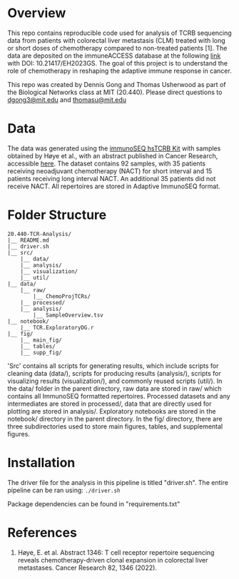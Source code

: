 # Overview

This repo contains reproducible code used for analysis of TCRB sequencing data from patients with colorectal liver metastasis (CLM) treated with long or short doses of chemotherapy compared to non-treated patients [1]. The data are deposited on the immuneACCESS database at the following [link](https://clients.adaptivebiotech.com/pub/ad7a2d37-a0bc-4d88-813e-6dd7d762a65b) with DOI: 10.21417/EH2023GS. The goal of this project is to understand the role of chemotherapy in reshaping the adaptive immune response in cancer.

This repo was created by Dennis Gong and Thomas Usherwood as part of the Biological Networks class at MIT (20.440). Please direct questions to dgong3@mit.edu and thomasu@mit.edu

# Data

The data was generated using the [immunoSEQ hsTCRB Kit](https://www.immunoseq.com/) with samples obtained by Høye et al., with an abstract published in Cancer Research, accessible [here](https://aacrjournals.org/cancerres/article/82/12_Supplement/1346/699749/Abstract-1346-T-cell-receptor-repertoire). The dataset contains 92 samples, with 35 patients receiving neoadjuvant chemotherapy (NACT) for short interval and 15 patients receiving long interval NACT. An additional 35 patients did not receive NACT. All repertoires are stored in Adaptive ImmunoSEQ format. 

# Folder Structure

```
20.440-TCR-Analysis/
|__ README.md				
|__ driver.sh 					
|__ src/ 						
	|__ data/ 					
	|__ analysis/ 				
	|__ visualization/ 			
	|__ util/ 					
|__ data/						
	|__ raw/					
		|__ ChemoProjTCRs/	
	|__ processed/				
	|__ analysis/				
		|__ SampleOverview.tsv	
|__ notebook/					
	|__ TCR.ExploratoryDG.r		
|__ fig/ 						
	|__ main_fig/				
	|__ tables/					
	|__ supp_fig/				
```
'Src' contains all scripts for generating results, which include scripts for cleaning data (data/), scripts for producing results (analysis/), scripts for visualizing results (visualization/), and commonly reused scripts (util/). In the data/ folder in the parent directory, raw data are stored in raw/ which contains all ImmunoSEQ formatted repertoires. Processed datasets and any intermediates are stored in processed/, data that are directly used for plotting are stored in analysis/. Exploratory notebooks are stored in the notebook/ directory in the parent directory. In the fig/ directory, there are three subdirectories used to store main figures, tables, and supplemental figures.

# Installation

The driver file for the analysis in this pipeline is titled "driver.sh". The entire pipeline can be ran using: 
`./driver.sh`

Package dependencies can be found in "requirements.txt"

# References

1. Høye, E. et al. Abstract 1346: T cell receptor repertoire sequencing reveals chemotherapy-driven clonal expansion in colorectal liver metastases. Cancer Research 82, 1346 (2022).

